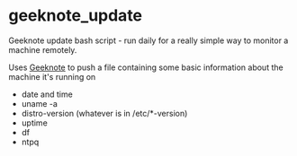 # geeknote_update
Geeknote update bash script - run daily for a really simple way to monitor a machine remotely.

Uses [Geeknote](http://www.geeknote.me/) to push a file containing some basic information about the machine it's running on 
- date and time
- uname -a
- distro-version (whatever is in /etc/*-version)
- uptime
- df
- ntpq
